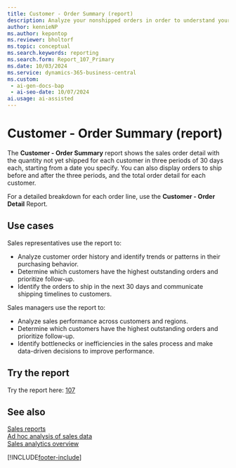```yaml
---
title: Customer - Order Summary (report)
description: Analyze your nonshipped orders in order to understand your expected sales volume. Assists you to forecast your expected monthly sales revenue.
author: kennieNP
ms.author: kepontop
ms.reviewer: bholtorf
ms.topic: conceptual
ms.search.keywords: reporting
ms.search.form: Report_107_Primary
ms.date: 10/03/2024
ms.service: dynamics-365-business-central
ms.custom:
 - ai-gen-docs-bap
 - ai-seo-date: 10/07/2024
ai.usage: ai-assisted
---
```


# Customer - Order Summary (report)

The **Customer - Order Summary** report shows the sales order detail with the quantity not yet shipped for each customer in three periods of 30 days each, starting from a date you specify. You can also display orders to ship before and after the three periods, and the total order detail for each customer.

For a detailed breakdown for each order line, use the **Customer - Order Detail** Report.

## Use cases

<!-- 
Prompt

Below is a report in an ERP system. Provide 3-4 use cases for different personas working with sales.
Format like this:    
  
As a <persona>, use the report to    
* use case 1  
* use case 2    

Do not capitalize the persona names. 

## Report description
Shows the order detail with the quantity not yet shipped for each customer in three periods of 30 days each, starting from the specified date. There are also columns with orders to be shipped before and after the three periods and a column with the total order detail for each customer. Use the report to analyze a company's expected sales volume.

### What the report does
Shows the sales order detail with the quantity not yet shipped for each customer in three periods of 30 days each, starting from the specified date. 

You can also see orders to be shipped before and after the three periods as well as the total order detail for each customer. 

For a detailed breakdown for each order line, use the Customer - Order Detail Report.

### Use cases
Analyse your nonshipped orders in order to understand your expected sales volume.

Assists you to Forecast your expected monthly sales revenue.

Please include your data sources and URLs

-->

Sales representatives use the report to:

* Analyze customer order history and identify trends or patterns in their purchasing behavior.
* Determine which customers have the highest outstanding orders and prioritize follow-up.
* Identify the orders to ship in the next 30 days and communicate shipping timelines to customers.

Sales managers use the report to:

* Analyze sales performance across customers and regions.
* Determine which customers have the highest outstanding orders and prioritize follow-up.
* Identify bottlenecks or inefficiencies in the sales process and make data-driven decisions to improve performance.

## Try the report

Try the report here: [107](https://businesscentral.dynamics.com?report=107)

<!-- [!INCLUDE[ctrl-right-click-to-open-in-new-tab](../includes/ctrl-right-click-to-open-in-new-tab.md)] -->

## See also

[Sales reports](../sales-reports.md)  
[Ad hoc analysis of sales data](../ad-hoc-analysis-sales.md)  
[Sales analytics overview](../sales-analytics-overview.md)  

[!INCLUDE[footer-include](../includes/footer-banner.md)]